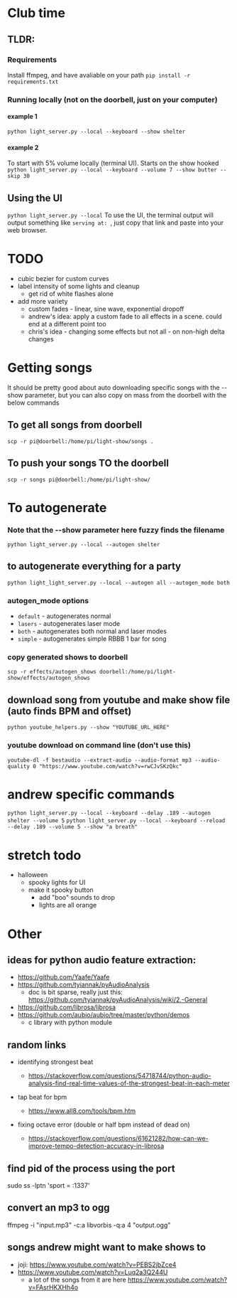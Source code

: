 # Club time
## TLDR:
### Requirements
Install ffmpeg, and have avaliable on your path
`pip install -r requirements.txt`

### Running locally (not on the doorbell, just on your computer)
#### example 1
`python light_server.py --local --keyboard --show shelter`

#### example 2
To start with 5% volume locally (terminal UI). Starts on the show hooked
`python light_server.py --local --keyboard --volume 7 --show butter --skip 30`

## Using the UI 
`python light_server.py --local`
To use the UI, the terminal output will output something like `serving at: `, just copy that link and paste into your web browser.

# TODO
* cubic bezier for custom curves
* label intensity of some lights and cleanup
    * get rid of white flashes alone
* add more variety
    * custom fades - linear, sine wave, exponential dropoff
    * andrew's idea: apply a custom fade to all effects in a scene.  could end at a different point too
    * chris's idea - changing some effects but not all - on non-high delta changes


# Getting songs
It should be pretty good about auto downloading specific songs with the --show parameter, but you can also copy on mass from the doorbell with the below commands

## To get all songs from doorbell
`scp -r pi@doorbell:/home/pi/light-show/songs .`

## To push your songs TO the doorbell
`scp -r songs pi@doorbell:/home/pi/light-show/`


# To autogenerate
### Note that the --show parameter here fuzzy finds the filename
`python light_server.py --local --autogen shelter`

## to autogenerate everything for a party
`python light_light_server.py --local --autogen all --autogen_mode both`

### autogen_mode options
* `default` - autogenerates normal
* `lasers` - autogenerates laser mode
* `both` - autogenerates both normal and laser modes
* `simple` - autogenerates simple RBBB 1 bar for song

### copy generated shows to doorbell
`scp -r effects/autogen_shows doorbell:/home/pi/light-show/effects/autogen_shows`

## download song from youtube and make show file (auto finds BPM and offset)
`python youtube_helpers.py --show "YOUTUBE_URL_HERE"`


### youtube download on command line (don't use this)
`youtube-dl -f bestaudio --extract-audio --audio-format mp3 --audio-quality 0 "https://www.youtube.com/watch?v=rwCJvSKzQkc"`


# andrew specific commands

`python light_server.py --local --keyboard --delay .189 --autogen shelter --volume 5`
`python light_server.py --local --keyboard --reload --delay .189 --volume 5 --show "a breath"`

# stretch todo
* halloween
    * spooky lights for UI
    * make it spooky button
        * add "boo" sounds to drop
        * lights are all orange

# Other
## ideas for python audio feature extraction:
* https://github.com/Yaafe/Yaafe
* https://github.com/tyiannak/pyAudioAnalysis
    * doc is bit sparse, really just this: https://github.com/tyiannak/pyAudioAnalysis/wiki/2.-General
* https://github.com/librosa/librosa
* https://github.com/aubio/aubio/tree/master/python/demos
    * c library with python module


## random links
* identifying strongest beat
    * https://stackoverflow.com/questions/54718744/python-audio-analysis-find-real-time-values-of-the-strongest-beat-in-each-meter

* tap beat for bpm
    * https://www.all8.com/tools/bpm.htm

* fixing octave error (double or half bpm instead of dead on)
    * https://stackoverflow.com/questions/61621282/how-can-we-improve-tempo-detection-accuracy-in-librosa

## find pid of the process using the port
sudo ss -lptn 'sport = :1337'

## convert an mp3 to ogg
ffmpeg -i "input.mp3" -c:a libvorbis -q:a 4 "output.ogg"

## songs andrew might want to make shows to
* joji: https://www.youtube.com/watch?v=PEBS2jbZce4
* https://www.youtube.com/watch?v=Luq2a3Q244U
   * a lot of the songs from it are here https://www.youtube.com/watch?v=FAsrHKXHh4o

